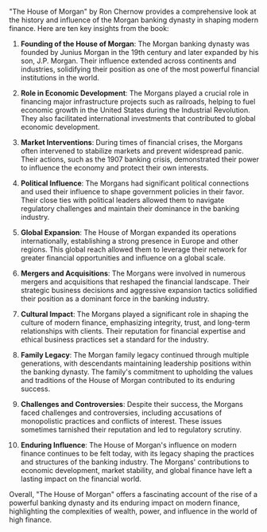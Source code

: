 "The House of Morgan" by Ron Chernow provides a comprehensive look at the history and influence of the Morgan banking dynasty in shaping modern finance. Here are ten key insights from the book:

1. **Founding of the House of Morgan**: The Morgan banking dynasty was founded by Junius Morgan in the 19th century and later expanded by his son, J.P. Morgan. Their influence extended across continents and industries, solidifying their position as one of the most powerful financial institutions in the world.

2. **Role in Economic Development**: The Morgans played a crucial role in financing major infrastructure projects such as railroads, helping to fuel economic growth in the United States during the Industrial Revolution. They also facilitated international investments that contributed to global economic development.

3. **Market Interventions**: During times of financial crises, the Morgans often intervened to stabilize markets and prevent widespread panic. Their actions, such as the 1907 banking crisis, demonstrated their power to influence the economy and protect their own interests.

4. **Political Influence**: The Morgans had significant political connections and used their influence to shape government policies in their favor. Their close ties with political leaders allowed them to navigate regulatory challenges and maintain their dominance in the banking industry.

5. **Global Expansion**: The House of Morgan expanded its operations internationally, establishing a strong presence in Europe and other regions. This global reach allowed them to leverage their network for greater financial opportunities and influence on a global scale.

6. **Mergers and Acquisitions**: The Morgans were involved in numerous mergers and acquisitions that reshaped the financial landscape. Their strategic business decisions and aggressive expansion tactics solidified their position as a dominant force in the banking industry.

7. **Cultural Impact**: The Morgans played a significant role in shaping the culture of modern finance, emphasizing integrity, trust, and long-term relationships with clients. Their reputation for financial expertise and ethical business practices set a standard for the industry.

8. **Family Legacy**: The Morgan family legacy continued through multiple generations, with descendants maintaining leadership positions within the banking dynasty. The family's commitment to upholding the values and traditions of the House of Morgan contributed to its enduring success.

9. **Challenges and Controversies**: Despite their success, the Morgans faced challenges and controversies, including accusations of monopolistic practices and conflicts of interest. These issues sometimes tarnished their reputation and led to regulatory scrutiny.

10. **Enduring Influence**: The House of Morgan's influence on modern finance continues to be felt today, with its legacy shaping the practices and structures of the banking industry. The Morgans' contributions to economic development, market stability, and global finance have left a lasting impact on the financial world.

Overall, "The House of Morgan" offers a fascinating account of the rise of a powerful banking dynasty and its enduring impact on modern finance, highlighting the complexities of wealth, power, and influence in the world of high finance.
